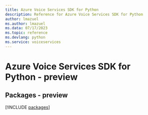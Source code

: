 ```yaml
---
title: Azure Voice Services SDK for Python
description: Reference for Azure Voice Services SDK for Python
author: lmazuel
ms.author: lmazuel
ms.data: 07/17/2023
ms.topic: reference
ms.devlang: python
ms.service: voiceservices
---
```

# Azure Voice Services SDK for Python - preview
## Packages - preview
[!INCLUDE [packages](voice-services-index.md)]